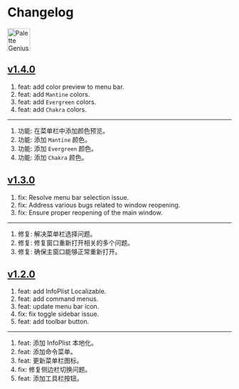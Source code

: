 Changelog
===

<a target="_blank" href="https://apps.apple.com/app/色彩天才/6472593276" title="Palette Genius AppStore"><img alt="Palette Genius AppStore" src="https://jaywcjlove.github.io/sb/download/macos.svg" height="51">
</a>

## [v1.4.0](https://github.com/jaywcjlove/regex-mate/releases/tag/v1.4.0)

1. feat: add color preview to menu bar.
2. feat: add `Mantine` colors. 
3. feat: add `Evergreen` colors. 
4. feat: add `Chakra` colors. 

---

1. 功能: 在菜单栏中添加颜色预览。
2. 功能: 添加 `Mantine` 颜色。
3. 功能: 添加 `Evergreen` 颜色。
4. 功能: 添加 `Chakra` 颜色。

## [v1.3.0](https://github.com/jaywcjlove/regex-mate/releases/tag/v1.3.0)

1. fix: Resolve menu bar selection issue.
2. fix: Address various bugs related to window reopening.
3. fix: Ensure proper reopening of the main window.

---

1. 修复: 解决菜单栏选择问题。
2. 修复: 修复窗口重新打开相关的多个问题。
3. 修复: 确保主窗口能够正常重新打开。

## [v1.2.0](https://github.com/jaywcjlove/regex-mate/releases/tag/v1.2.0)

1. feat: add InfoPlist Localizable. 
2. feat: add command menus. 
3. feat: update menu bar icon. 
4. fix: fix toggle sidebar issue. 
5. feat: add toolbar button. 

---

1. feat: 添加 InfoPlist 本地化。
2. feat: 添加命令菜单。
3. feat: 更新菜单栏图标。
4. fix: 修复侧边栏切换问题。
5. feat: 添加工具栏按钮。